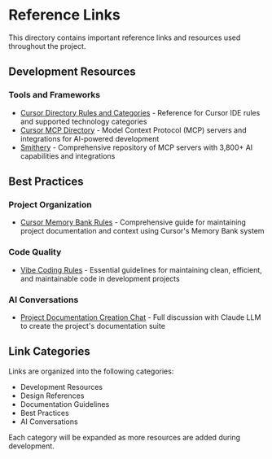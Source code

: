 # Reference Links

This directory contains important reference links and resources used throughout the project.

## Development Resources

### Tools and Frameworks

- [Cursor Directory Rules and Categories](https://cursor.directory/rules) - Reference for Cursor IDE rules and supported technology categories
- [Cursor MCP Directory](https://cursor.directory/mcp) - Model Context Protocol (MCP) servers and integrations for AI-powered development
- [Smithery](https://smithery.ai/) - Comprehensive repository of MCP servers with 3,800+ AI capabilities and integrations

## Best Practices

### Project Organization
- [Cursor Memory Bank Rules](https://gist.github.com/ipenywis/1bdb541c3a612dbac4a14e1e3f4341ab#file-cursor-memory-bank-rules-md) - Comprehensive guide for maintaining project documentation and context using Cursor's Memory Bank system

### Code Quality
- [Vibe Coding Rules](https://gist.github.com/mberman84/98fa7d02a2d4c11071bf2bf63faa4713) - Essential guidelines for maintaining clean, efficient, and maintainable code in development projects

### AI Conversations
- [Project Documentation Creation Chat](https://claude.ai/share/9b78ceeb-04c8-4a35-94a0-f49daf28a7c7) - Full discussion with Claude LLM to create the project's documentation suite

## Link Categories

Links are organized into the following categories:
- Development Resources
- Design References
- Documentation Guidelines
- Best Practices
- AI Conversations

Each category will be expanded as more resources are added during development. 